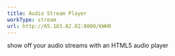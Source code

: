 ```yaml
---
title: Audio Stream Player
workType: stream
url: http://65.183.82.82:8000/KWHR
---
```


show off your audio streams with an HTML5 audio player

